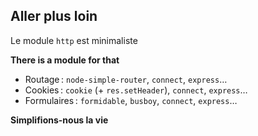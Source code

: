 ## Aller plus loin

Le module `http` est minimaliste

**There is a module for that**

* Routage : `node-simple-router`, `connect`, `express`…
* Cookies : `cookie` (+ `res.setHeader`), `connect`, `express`…
* Formulaires : `formidable`, `busboy`, `connect`, `express`…

**Simplifions-nous la vie**
